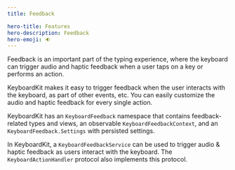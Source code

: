 ```yaml
---
title: Feedback

hero-title: Features
hero-description: Feedback
hero-emoji: 🔉
---
```


Feedback is an important part of the typing experience, where the keyboard can trigger audio and haptic feedback when a user taps on a key or performs an action.

KeyboardKit makes it easy to trigger feedback when the user interacts with the keyboard, as part of other events, etc. You can easily customize the audio and haptic feedback for every single action.

KeyboardKit has an ``KeyboardFeedback`` namespace that contains feedback-related types and views, an observable ``KeyboardFeedbackContext``, and an `KeyboardFeedback.Settings`  with persisted settings.

In KeyboardKit, a ``KeyboardFeedbackService`` can be used to trigger audio & haptic feedback as users interact with the keyboard. The ``KeyboardActionHandler`` protocol also implements this protocol.


[Pro]: /pro
